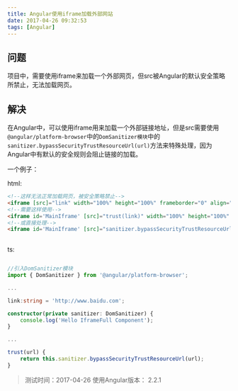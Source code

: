 ```yaml
---
title: Angular使用iframe加载外部网站
date: 2017-04-26 09:32:53
tags: [Angular]
---
```


## 问题
项目中，需要使用iframe来加载一个外部网页，但src被Angular的默认安全策略所禁止，无法加载网页。

## 解决
在Angular中，可以使用iframe用来加载一个外部链接地址，但是src需要使用`@angular/platform-browser`中的`DomSanitizer模块`中的`sanitizer.bypassSecurityTrustResourceUrl(url)`方法来特殊处理，因为Angular中有默认的安全规则会阻止链接的加载。

一个例子：

html:

```html
<!--这样无法正常加载网页，被安全策略禁止-->
<iframe [src]="link" width="100%" height="100%" frameborder="0" align="center"></iframe>
<!--需要这样使用-->
<iframe id='MainIframe' [src]="trust(link)" width="100%" height="100%" frameborder="0" align="center"></iframe>
<!--或直接处理-->
<iframe id='MainIframe' [src]="sanitizer.bypassSecurityTrustResourceUrl(link)" width="100%" height="100%" frameborder="0" align="center"></iframe>
        
```

ts:

```ts

//引入DomSanitizer模块
import { DomSanitizer } from '@angular/platform-browser';

...

link:string = 'http://www.baidu.com';

constructor(private sanitizer: DomSanitizer) {
    console.log('Hello IframeFull Component');
}

...

trust(url) {
    return this.sanitizer.bypassSecurityTrustResourceUrl(url);
}
```

> 测试时间：2017-04-26 
> 使用Angular版本： 2.2.1

